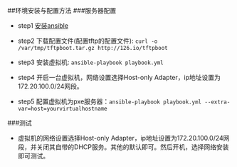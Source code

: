 ##环境安装与配置方法
###服务器配置
* step1 [安装ansible](../README.MD)

* step2 下载配置文件(配置tftp的配置文件): `curl -o /var/tmp/tftpboot.tar.gz http://126.io/tftpboot`

* step3 安装虚拟机: `ansible-playbook playbook.yml` 

* step4 开启一台虚拟机，网络设置选择Host-only Adapter，ip地址设置为172.20.100.0/24网段。

* step5 配置虚拟机为pxe服务器：`ansible-playbook playbook.yml --extra-var=host=yourvirtualhostname`

###测试
* 虚拟机的网络设置选择Host-only Adapter，ip地址设置为172.20.100.0/24网段，并关闭其自带的DHCP服务。其他的默认即可。然后开机，选择网络安装即可测试。
